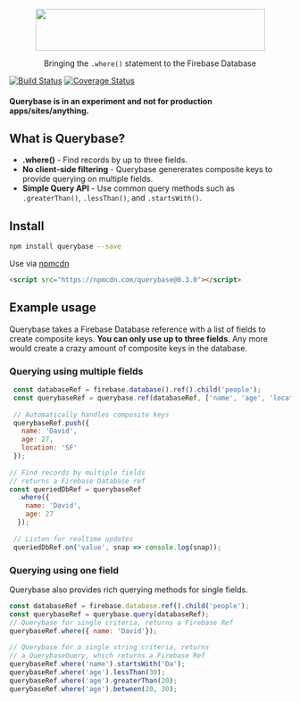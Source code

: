 <p align="center">
  <img height="75px" width="411px" src="https://raw.githubusercontent.com/davideast/Querybase/master/logos/logo-large.png">
  <p align="center">Bringing the <code>.where()</code> statement to the Firebase Database</p>
</p>

[![Build Status](https://travis-ci.org/davideast/Querybase.svg?branch=master)](https://travis-ci.org/davideast/Querybase)
[![Coverage Status](https://coveralls.io/repos/github/davideast/Querybase/badge.svg?branch=master)](https://coveralls.io/github/davideast/Querybase?branch=master)

#### Querybase is in an experiment and not for production apps/sites/anything.

## What is Querybase?

- **.where()** - Find records by up to three fields.
- **No client-side filtering** - Querybase genererates composite keys to provide querying on multiple fields.
- **Simple Query API** - Use common query methods such as `.greaterThan()`, `.lessThan()`, and `.startsWith()`.

## Install

```bash
npm install querybase --save
```

Use via [npmcdn](https://npmcdn.com)

```html
<script src="https://npmcdn.com/querybase@0.3.0"></script>
```

## Example usage

Querybase takes a Firebase Database reference with a list of fields to create composite keys. **You can only use up to three fields**. Any more would create a crazy amount of composite keys in the database.

### Querying using multiple fields

```js
 const databaseRef = firebase.database().ref().child('people');
 const querybaseRef = querybase.ref(databaseRef, ['name', 'age', 'location']);
 
 // Automatically handles composite keys
 querybaseRef.push({ 
   name: 'David',
   age: 27,
   location: 'SF'
 });
 
// Find records by multiple fields
// returns a Firebase Database ref
const queriedDbRef = querybaseRef
  .where({
    name: 'David',
    age: 27
  });
  
 // Listen for realtime updates
 queriedDbRef.on('value', snap => console.log(snap));
 ```
 
### Querying using one field

Querybase also provides rich querying methods for single fields.
 
 ```js
 const databaseRef = firebase.database.ref().child('people');
 const querybaseRef = querybase.query(databaseRef);
 // Querybase for single criteria, returns a Firebase Ref
 querybaseRef.where({ name: 'David'});
  
 // Querybase for a single string criteria, returns
 // a QuerybaseQuery, which returns a Firebase Ref
 querybaseRef.where('name').startsWith('Da');
 querybaseRef.where('age').lessThan(30);
 querybaseRef.where('age').greaterThan(20);
 querybaseRef.where('age').between(20, 30);
 ```

